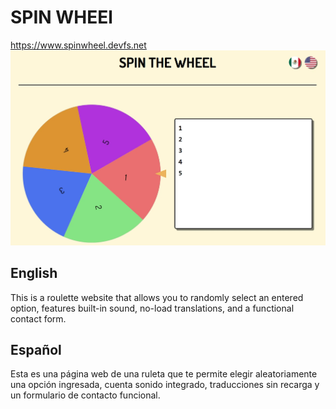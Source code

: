 # SPIN WHEEl
https://www.spinwheel.devfs.net
<img src="./public/img/page.webp">

## English
This is a roulette website that allows you to randomly select an entered option, features built-in sound, no-load translations, and a functional contact form.

## Español
Esta es una página web de una ruleta que te permite elegir aleatoriamente una opción ingresada, cuenta sonido integrado, traducciones sin recarga y un formulario de contacto funcional.
